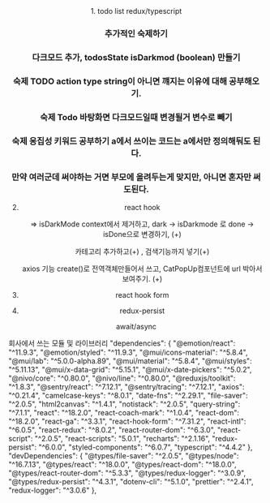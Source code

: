 <div align=center>
1. todo list redux/typescript

### 추가적인 숙제하기

### 다크모드 추가, todosState isDarkmod (boolean) 만들기

### 숙제 TODO action type string이 아니면 꺠지는 이유에 대해 공부해오기.

### 숙제 Todo 바탕화면 다크모드일때 변경될거 변수로 빼기

### 숙제 응집성 키워드 공부하기 a에서 쓰이는 코드는 a에서만 정의해둬도 된다.

### 만약 여러군데 써야하는 거면 부모에 올려두는게 맞지만, 아니면 혼자만 써도된다.

2. react hook
   <!-- => 추가 숙제랑 다다음주까지 ..해오기!!!
   // 취소!!! -->

   => isDarkMode context에서 제거하고, dark -> isDarkmode 로 done -> isDone으로 변경하기, (+)

   카테고리 추가하고(+) , 검색기능까지 넣기(+)

   axios 기능 create()로 전역객체만들어서 쓰고, CatPopUp컴포넌트에
   url 박아서 보여주기. (+)

3. react hook form
4. redux-persist

await/async

</div>

회사에서 쓰는 모듈 및 라이브러리
"dependencies": {
"@emotion/react": "^11.9.3",
"@emotion/styled": "^11.9.3",
"@mui/icons-material": "^5.8.4",
"@mui/lab": "^5.0.0-alpha.89",
"@mui/material": "^5.8.4",
"@mui/styles": "^5.11.13",
"@mui/x-data-grid": "^5.15.1",
"@mui/x-date-pickers": "^5.0.2",
"@nivo/core": "^0.80.0",
"@nivo/line": "^0.80.0",
"@reduxjs/toolkit": "^1.8.3",
"@sentry/react": "^7.12.1",
"@sentry/tracing": "^7.12.1",
"axios": "^0.21.4",
"camelcase-keys": "^8.0.1",
"date-fns": "^2.29.1",
"file-saver": "^2.0.5",
"html2canvas": "^1.4.1",
"notistack": "^2.0.5",
"query-string": "^7.1.1",
"react": "^18.2.0",
"react-coach-mark": "^1.0.4",
"react-dom": "^18.2.0",
"react-ga": "^3.3.1",
"react-hook-form": "^7.31.2",
"react-intl": "^6.0.5",
"react-redux": "^8.0.2",
"react-router-dom": "^6.3.0",
"react-script": "^2.0.5",
"react-scripts": "5.0.1",
"recharts": "^2.1.16",
"redux-persist": "^6.0.0",
"styled-components": "^6.0.7",
"typescript": "^4.4.2"
},
"devDependencies": {
"@types/file-saver": "^2.0.5",
"@types/node": "^16.7.13",
"@types/react": "^18.0.0",
"@types/react-dom": "^18.0.0",
"@types/react-router-dom": "^5.3.3",
"@types/redux-logger": "^3.0.9",
"@types/redux-persist": "^4.3.1",
"dotenv-cli": "^5.1.0",
"prettier": "^2.4.1",
"redux-logger": "^3.0.6"
},
